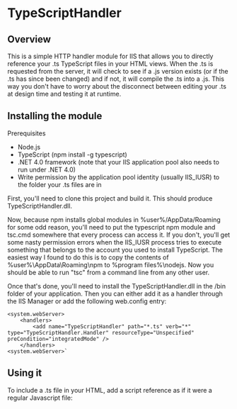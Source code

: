 TypeScriptHandler
=================

Overview
--------

This is a simple HTTP handler module for IIS that allows you to directly reference your .ts TypeScript files in your HTML views. When the .ts is requested from the server, it will check to see if a .js version exists (or if the .ts has since been changed) and if not, it will compile the .ts into a .js. This way you don't have to worry about the disconnect between editing your .ts at design time and testing it at runtime.

Installing the module
---------------------
Prerequisites
* Node.js
* TypeScript (npm install -g typescript)
* .NET 4.0 framework (note that your IIS application pool also needs to run under .NET 4.0)
* Write permission by the application pool identity (usually IIS_IUSR) to the folder your .ts files are in

First, you'll need to clone this project and build it. This should produce TypeScriptHandler.dll.

Now, because npm installs global modules in %user%/AppData/Roaming for some odd reason, you'll need to put the typescript npm module and tsc.cmd somewhere that every process can access it. If you don't, you'll get some nasty permission errors when the IIS_IUSR process tries to execute something that belongs to the account you used to install TypeScript. The easiest way I found to do this is to copy the contents of %user%\AppData\Roaming\npm to %program files%\nodejs. Now you should be able to run "tsc" from a command line from any other user.

Once that's done, you'll need to install the TypeScriptHandler.dll in the /bin folder of your application. Then you can either add it as a handler through the IIS Manager or add the following web.config entry:

    <system.webServer>
        <handlers>
            <add name="TypeScriptHandler" path="*.ts" verb="*" type="TypeScriptHandler.Handler" resourceType="Unspecified" preCondition="integratedMode" />
        </handlers>
    <system.webServer>`

Using it
--------
To include a .ts file in your HTML, add a script reference as if it were a regular Javascript file:
    <script type="text/javascript" src="/scripts/hello.ts" />

Notice that the file extension is ".ts" instead of ".js".